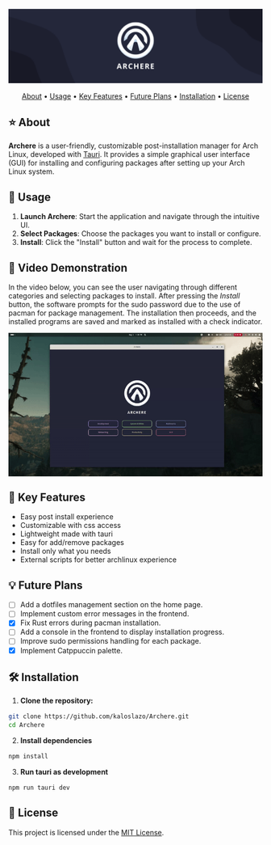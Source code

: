 ![Archere Banner](docs/archere_banner.png)

<p align="center">
  <a href="#about">About</a> •
  <a href="#usage">Usage</a> •
  <a href="#features">Key Features</a> •
  <a href="#future-plans">Future Plans</a> •
  <a href="#installation">Installation</a> •
  <a href="#license">License</a>
</p>

<h2 id="about">⭐ About</h2>

**Archere** is a user-friendly, customizable post-installation manager for Arch Linux, developed with [Tauri](https://tauri.studio/). It provides a simple graphical user interface (GUI) for installing and configuring packages after setting up your Arch Linux system.

<h2 id="usage">🚀 Usage</h2>

1. **Launch Archere**: Start the application and navigate through the intuitive UI.
2. **Select Packages**: Choose the packages you want to install or configure.
3. **Install**: Click the "Install" button and wait for the process to complete.

<h2 id="video">🎥 Video Demonstration</h2>

In the video below, you can see the user navigating through different categories and selecting packages to install. After pressing the *Install* button, the software prompts for the sudo password due to the use of pacman for package management. The installation then proceeds, and the installed programs are saved and marked as installed with a check indicator.

<p align="center">
  <img align="center" src="docs/video_preview.gif" alt="Video demonstration of Archere" />
</p>

<h2 id="features">🎯 Key Features</h2>

- Easy post install experience
- Customizable with css access
- Lightweight made with tauri
- Easy for add/remove packages
- Install only what you needs
- External scripts for better archlinux experience

<h2 id="future-plans">💡 Future Plans</h2>

- [ ] Add a dotfiles management section on the home page.
- [ ] Implement custom error messages in the frontend.
- [x] Fix Rust errors during pacman installation.
- [ ] Add a console in the frontend to display installation progress.
- [ ] Improve sudo permissions handling for each package.
- [x] Implement Catppuccin palette.

<h2 id="installation">🛠️ Installation</h2>

1. **Clone the repository:**
```bash
git clone https://github.com/kaloslazo/Archere.git
cd Archere
```

2. **Install dependencies**
```bash
npm install 
```

3. **Run tauri as development**
```bash
npm run tauri dev
```

<h2 id="license">📄 License</h2>

This project is licensed under the <a href="https://github.com/kaloslazo/Archere/blob/main/LICENSE">MIT License</a>.